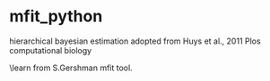# mfit_python

hierarchical bayesian estimation  adopted from Huys et al., 2011 Plos computational biology

\learn from S.Gershman mfit tool.
